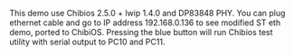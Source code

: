This demo use Chibios 2.5.0 + lwip 1.4.0 and DP83848 PHY. You can plug 
ethernet cable and go to IP address 192.168.0.136 to see modified ST eth 
demo, ported to ChibiOS. Pressing the blue button will run Chibios test 
utility with serial output to PC10 and PC11.
